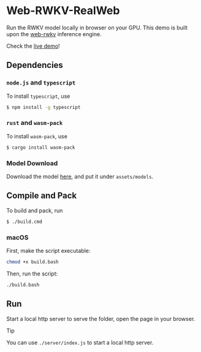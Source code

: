 # Web-RWKV-RealWeb

Run the RWKV model locally in browser on your GPU. This demo is built upon the [web-rwkv](https://github.com/cryscan/web-rwkv) inference engine.

Check the [live demo](https://cryscan.github.io/web-rwkv-puzzles/)!

## Dependencies

### `node.js` and `typescript`

To install `typescript`, use

```bash
$ npm install -g typescript
```

### `rust` and `wasm-pack`

To install `wasm-pack`, use

```bash
$ cargo install wasm-pack
```

### Model Download

Download the model [here](https://huggingface.co/cgisky/AI00_RWKV_V5/blob/main/RWKV-5-World-0.4B-v2-20231113-ctx4096.st),
and put it under `assets/models`.

## Compile and Pack

To build and pack, run

```bash
$ ./build.cmd
```

### macOS

First, make the script executable:

```bash
chmod +x build.bash
```

Then, run the script:

```bash
./build.bash
```

## Run

Start a local http server to serve the folder, open the page in your browser.

> [!TIP]
> You can use `./server/index.js` to start a local http server.
